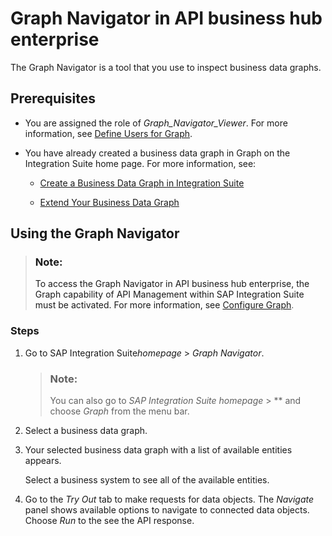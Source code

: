 <!-- loio8e75d3178a684912a4b28d3b9593539c -->

# Graph Navigator in API business hub enterprise

The Graph Navigator is a tool that you use to inspect business data graphs.



<a name="loio8e75d3178a684912a4b28d3b9593539c__section_npq_fxr_xvb"/>

## Prerequisites

-   You are assigned the role of *Graph\_Navigator\_Viewer*. For more information, see [Define Users for Graph](initial-setup-12ad448.md#loio12ad448225ac47049982d9faab7978a3__section_DefineUsers).

-   You have already created a business data graph in Graph on the Integration Suite home page. For more information, see:

    -   [Create a Business Data Graph in Integration Suite](create-a-business-data-graph-in-integration-suite-42daf3b.md)

    -   [Extend Your Business Data Graph](extend-your-business-data-graph-bb4f072.md)





<a name="loio8e75d3178a684912a4b28d3b9593539c__section_sy2_1l5_vvb"/>

## Using the Graph Navigator

> ### Note:  
> To access the Graph Navigator in API business hub enterprise, the Graph capability of API Management within SAP Integration Suite must be activated. For more information, see [Configure Graph](initial-setup-12ad448.md#loio12ad448225ac47049982d9faab7978a3__section_AddGraph_APIM).



### Steps

1.  Go to SAP Integration Suite*homepage* \> *Graph Navigator*.

    > ### Note:  
    > You can also go to *SAP Integration Suite homepage* \> ** and choose *Graph* from the menu bar.

2.  Select a business data graph.

3.  Your selected business data graph with a list of available entities appears.

    Select a business system to see all of the available entities.

4.  Go to the *Try Out* tab to make requests for data objects. The *Navigate* panel shows available options to navigate to connected data objects. Choose *Run* to the see the API response.



